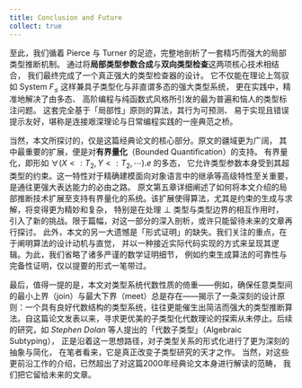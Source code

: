 ```yaml
---
title: Conclusion and Future
collect: true
---
```


至此，我们循着 Pierce 与 Turner 的足迹，完整地剖析了一套精巧而强大的局部类型推断机制。
通过将**局部类型参数合成**与**双向类型检查**这两项核心技术相结合，
我们最终完成了一个真正强大的类型检查器的设计。
它不仅能在理论上驾驭如 System $F_{\le}$ 这样兼具子类型化与非直谓多态的强大类型系统，
更在实践中，精准地解决了由多态、
高阶编程与纯函数式风格所引发的最为普遍和恼人的类型标注问题。
这套完全基于「局部性」原则的算法，其行为可预测、
易于实现且错误提示友好，堪称是连接艰深理论与日常编程实践的一座典范之桥。

当然，本文所探讨的，仅是这篇经典论文的核心部分。原文的疆域更为广阔，
其中最重要的扩展，便是对**有界量化**（Bounded Quantification）的支持。
有界量化，即形如 $\forall (X \lt: T_2, Y \lt: T_2, \cdots) . e$ 的多态，
它允许类型参数本身受到其超类型的约束。这一特性对于精确建模面向对象语言中的继承等高级特性至关重要，是通往更强大表达能力的必由之路。
原文第五章详细阐述了如何将本文介绍的局部推断技术扩展至支持有界量化的系统。该扩展使得算法，尤其是约束的生成与求解，将变得更为精妙和复杂，
特别是在处理 $\bot$ 类型与类型边界的相互作用时，
引入了新的挑战。限于篇幅，对这一部分的深入剖析，或许只能留待未来的文章再行探讨。
此外，本文的另一大遗憾是「形式证明」的缺失。我们关注的重点，在于阐明算法的设计动机与直觉，
并以一种接近实际代码实现的方式来呈现其逻辑。为此，我们省略了诸多严谨的数学证明细节，
例如约束生成算法的可靠性与完备性证明，仅以提要的形式一笔带过。

最后，值得一提的是，本文对类型系统代数性质的倚重——例如，确保任意类型间的最小上界（join）与最大下界（meet）总是存在——揭示了一条深刻的设计原则：一个具有良好代数结构的类型系统，往往更能催生出简洁而强大的类型推断算法。自这篇论文发表以来，寻求更优美的子类型化代数理论的探索从未停止。后续的研究，如 *Stephen Dolan* 等人提出的「代数子类型」（Algebraic Subtyping），
正是沿着这一思想路径，对子类型关系的形式化进行了更为深刻的抽象与简化，
在笔者看来，它是真正改变子类型研究的天才之作。
当然，对这些更前沿工作的介绍，已然超出了对这篇2000年经典论文本身进行解读的范畴，
我们把它留给未来的文章。
